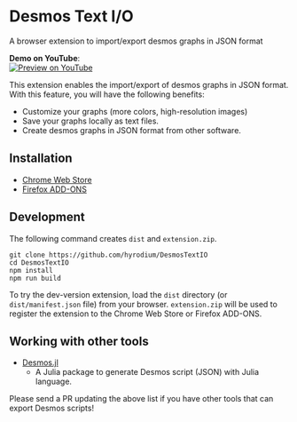 # Desmos Text I/O

A browser extension to import/export desmos graphs in JSON format

**Demo on YouTube**:\
[![Preview on YouTube](https://img.youtube.com/vi/cwNIwvL-a2U/0.jpg)](https://www.youtube.com/watch?v=cwNIwvL-a2U)

This extension enables the import/export of desmos graphs in JSON format. With this feature, you will have the following benefits:

* Customize your graphs (more colors, high-resolution images)
* Save your graphs locally as text files.
* Create desmos graphs in JSON format from other software.

## Installation

* [Chrome Web Store](https://chrome.google.com/webstore/detail/desmos-text-io/ndjdcebpigpfidnilppdpcdkibidfmaa)
* [Firefox ADD-ONS](https://addons.mozilla.org/en-US/firefox/addon/desmos-text-i-o/)

## Development
The following command creates `dist` and `extension.zip`.
```
git clone https://github.com/hyrodium/DesmosTextIO
cd DesmosTextIO
npm install
npm run build
```

To try the dev-version extension, load the `dist` directory (or `dist/manifest.json` file) from your browser.
`extension.zip` will be used to register the extension to the Chrome Web Store or Firefox ADD-ONS.

## Working with other tools
* [Desmos.jl](https://github.com/hyrodium/Desmos.jl)
    * A Julia package to generate Desmos script (JSON) with Julia language.

Please send a PR updating the above list if you have other tools that can export Desmos scripts!
